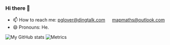### Hi there 👋

- 📫 How to reach me: pglover@dingtalk.com
 　                    mapmaths@outlook.com
- 😄 Pronouns: He.

![My GitHub stats](https://github-readme-stats.vercel.app/api?username=MapMaths&count_private=true&show_icons=true&count_private=true&theme=onedark)
![Metrics](https://metrics.lecoq.io/MapMaths?template=classic&languages=1&introduction=1&achievements=1&discussions=1&skyline=1&languages.limit=8&languages.sections=most-used&languages.colors=github&languages.threshold=0%25&languages.indepth=false&languages.recent.load=300&languages.recent.days=14&introduction.title=true&achievements.threshold=C&achievements.secrets=true&achievements.limit=0&skyline.year=current-year&skyline.frames=60&skyline.quality=0.5&skyline.compatibility=false&config.timezone=Asia%2FShanghai)


